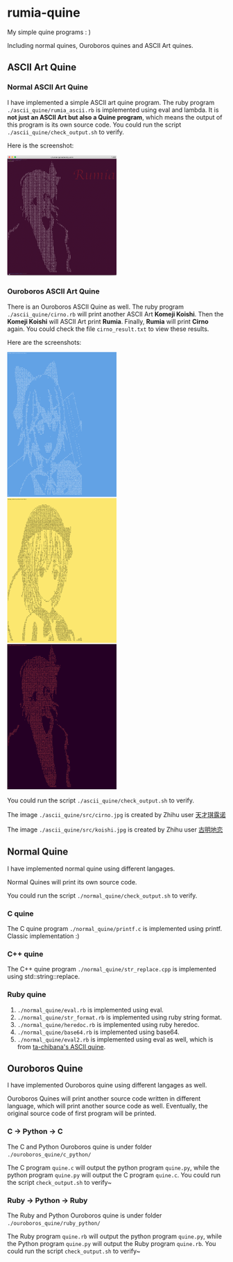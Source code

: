 # rumia-quine
My simple quine programs : )

Including normal quines, Ouroboros quines and ASCII Art quines.

## ASCII Art Quine

### Normal ASCII Art Quine

I have implemented a simple ASCII art quine program. The ruby program `./ascii_quine/rumia_ascii.rb` is implemented using eval and lambda. It is **not just an ASCII Art but also a Quine program**, which means the output of this program is its own source code. You could run the script `./ascii_quine/check_output.sh` to verify.

Here is the screenshot:

<img src="./ascii_quine/rumia_ascii.png" alt="Screenshot of the output of rumia_ascii.rb" width="50%" height="50%">

### Ouroboros ASCII Art Quine

There is an Ouroboros ASCII Quine as well. The ruby program `./ascii_quine/cirno.rb` will print another ASCII Art **Komeji Koishi**. Then the **Komeji Koishi** will ASCII Art print **Rumia**. Finally, **Rumia** will print **Cirno** again. You could check the file `cirno_result.txt` to view these results.

Here are the screenshots:

<img src="./ascii_quine/cirno.png" alt="Screenshot of the output of cirno.rb" width="50%" height="50%">

<img src="./ascii_quine/koishi.png" alt="Screenshot of the output of koishi.rb" width="50%" height="50%">

<img src="./ascii_quine/rumia.png" alt="Screenshot of the output of rumia.rb" width="50%" height="50%">

You could run the script `./ascii_quine/check_output.sh` to verify.

The image `./ascii_quine/src/cirno.jpg` is created by Zhihu user [天才琪露诺](https://www.zhihu.com/people/Genius-Cirno)

The image `./ascii_quine/src/koishi.jpg` is created by Zhihu user [古明地恋](https://www.zhihu.com/people/lsw-51-43)

## Normal Quine
I have implemented normal quine using different langages.

Normal Quines will print its own source code.

You could run the script `./normal_quine/check_output.sh` to verify.

### C quine
The C quine program `./normal_quine/printf.c` is implemented using printf. Classic implementation :)

### C++ quine
The C++ quine program `./normal_quine/str_replace.cpp` is implemented using std::string::replace.

### Ruby quine
1. `./normal_quine/eval.rb` is implemented using eval.
2. `./normal_quine/str_format.rb` is implemented using ruby string format.
3. `./normal_quine/heredoc.rb` is implemented using ruby heredoc.
4. `./normal_quine/base64.rb` is implemented using base64.
5. `./normal_quine/eval2.rb` is implemented using eval as well, which is from [ta-chibana's ASCII quine](https://github.com/ta-chibana/hey_quine).

## Ouroboros Quine
I have implemented Ouroboros quine using different langages as well.

Ouroboros Quines will print another source code written in different language, 
which will print another source code as well. 
Eventually, the original source code of first program will be printed.

### C -> Python -> C

The C and Python Ouroboros quine is under folder `./ouroboros_quine/c_python/`

The C program `quine.c` will output the python program `quine.py`,
while the python program `quine.py` will output the C program `quine.c`.
You could run the script `check_output.sh` to verify~

### Ruby -> Python -> Ruby

The Ruby and Python Ouroboros quine is under folder `./ouroboros_quine/ruby_python/`

The Ruby program `quine.rb` will output the python program `quine.py`,
while the Python program `quine.py` will output the Ruby program `quine.rb`.
You could run the script `check_output.sh` to verify~

